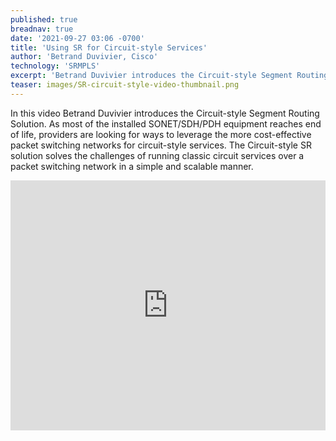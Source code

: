 ```yaml
---
published: true
breadnav: true
date: '2021-09-27 03:06 -0700'
title: 'Using SR for Circuit-style Services'
author: 'Betrand Duvivier, Cisco'
technology: 'SRMPLS'
excerpt: 'Betrand Duvivier introduces the Circuit-style Segment Routing solution'
teaser: images/SR-circuit-style-video-thumbnail.png
---    
```

In this video Betrand Duvivier introduces the Circuit-style Segment Routing Solution. As most of the installed SONET/SDH/PDH equipment reaches end of life, providers are looking for ways to leverage the more cost-effective packet switching networks for circuit-style services. The Circuit-style SR solution solves the challenges of running classic circuit services over a packet switching network in a simple and scalable manner.

<iframe width="100%" height="400px" src="https://www.youtube.com/embed/mtRNzrUvFBE" frameborder="0" allowfullscreen></iframe>
